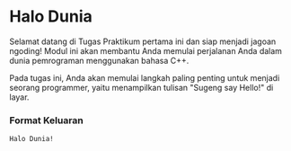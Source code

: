 # Halo Dunia

Selamat datang di Tugas Praktikum pertama ini dan siap menjadi jagoan ngoding! Modul ini akan membantu Anda memulai perjalanan Anda dalam dunia pemrograman menggunakan bahasa C++.

Pada tugas ini, Anda akan memulai langkah paling penting untuk menjadi seorang programmer, yaitu menampilkan tulisan "Sugeng say Hello!" di layar.

### Format Keluaran

```
Halo Dunia!
```
